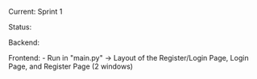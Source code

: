 Current: Sprint 1

Status:

  Backend:

  Frontend:
    - Run in "main.py"
        -> Layout of the Register/Login Page, Login Page, and Register Page (2 windows)
